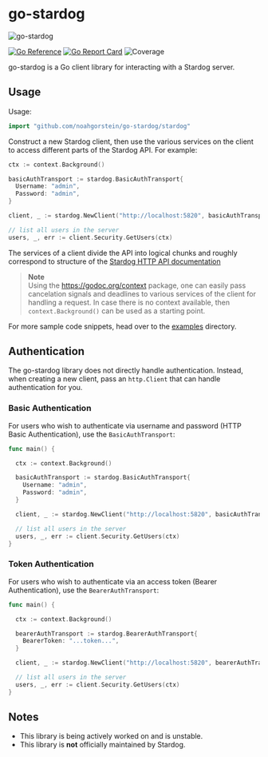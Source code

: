 # go-stardog

![go-stardog](https://user-images.githubusercontent.com/23270779/175647530-ae5a8681-87a6-471d-a03a-4c700610483d.jpg)

[![Go Reference](https://pkg.go.dev/badge/github.com/noahgorstein/go-stardog.svg)](https://pkg.go.dev/github.com/noahgorstein/go-stardog) 
[![Go Report Card](https://goreportcard.com/badge/github.com/noahgorstein/go-stardog)](https://goreportcard.com/report/github.com/noahgorstein/go-stardog)
![Coverage](https://img.shields.io/badge/Coverage-96.6%25-brightgreen)


go-stardog is a Go client library for interacting with a Stardog server.

## Usage

Usage:


```go
import "github.com/noahgorstein/go-stardog/stardog"
```

Construct a new Stardog client, then use the various services on the client to
access different parts of the Stardog API. For example:

```go
ctx := context.Background()

basicAuthTransport := stardog.BasicAuthTransport{
  Username: "admin",
  Password: "admin",
}

client, _ := stardog.NewClient("http://localhost:5820", basicAuthTransport.Client())

// list all users in the server
users, _, err := client.Security.GetUsers(ctx)
```

The services of a client divide the API into logical chunks and roughly correspond to structure of the [Stardog HTTP API documentation](https://stardog-union.github.io/http-docs/)

> **Note**<br>
> Using the https://godoc.org/context package, one can easily
> pass cancelation signals and deadlines to various services of the client for
> handling a request. In case there is no context available, then `context.Background()`
> can be used as a starting point.

For more sample code snippets, head over to the [examples](https://github.com/noahgorstein/go-stardog/tree/main/examples) directory.

## Authentication

The go-stardog library does not directly handle authentication. Instead, when
creating a new client, pass an `http.Client` that can handle authentication for
you.

### Basic Authentication

For users who wish to authenticate via username and password (HTTP Basic Authentication), use the `BasicAuthTransport`:

```go
func main() {

  ctx := context.Background()

  basicAuthTransport := stardog.BasicAuthTransport{
    Username: "admin",
    Password: "admin",
  }

  client, _ := stardog.NewClient("http://localhost:5820", basicAuthTransport.Client())

  // list all users in the server
  users, _, err := client.Security.GetUsers(ctx)
}
```

### Token Authentication

For users who wish to authenticate via an access token (Bearer Authentication), use the `BearerAuthTransport`:

```go
func main() {

  ctx := context.Background()

  bearerAuthTransport := stardog.BearerAuthTransport{
    BearerToken: "...token...",
  }

  client, _ := stardog.NewClient("http://localhost:5820", bearerAuthTransport.Client())

  // list all users in the server
  users, _, err := client.Security.GetUsers(ctx)
}
```

## Notes

- This library is being actively worked on and is unstable. 
- This library is **not** officially maintained by Stardog.
